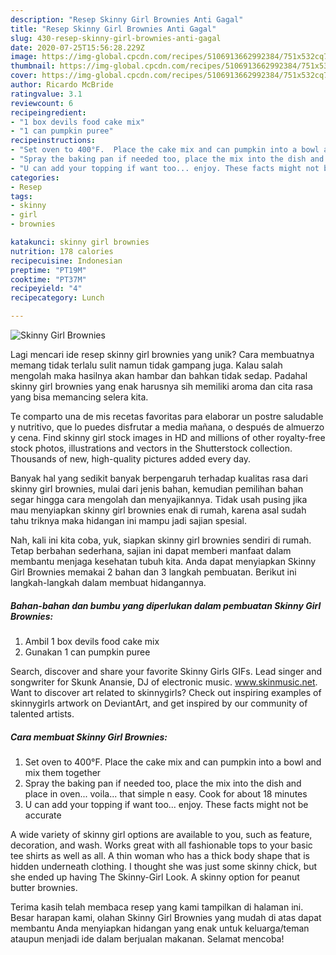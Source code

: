 ```yaml
---
description: "Resep Skinny Girl Brownies Anti Gagal"
title: "Resep Skinny Girl Brownies Anti Gagal"
slug: 430-resep-skinny-girl-brownies-anti-gagal
date: 2020-07-25T15:56:28.229Z
image: https://img-global.cpcdn.com/recipes/5106913662992384/751x532cq70/skinny-girl-brownies-recipe-main-photo.jpg
thumbnail: https://img-global.cpcdn.com/recipes/5106913662992384/751x532cq70/skinny-girl-brownies-recipe-main-photo.jpg
cover: https://img-global.cpcdn.com/recipes/5106913662992384/751x532cq70/skinny-girl-brownies-recipe-main-photo.jpg
author: Ricardo McBride
ratingvalue: 3.1
reviewcount: 6
recipeingredient:
- "1 box devils food cake mix"
- "1 can pumpkin puree"
recipeinstructions:
- "Set oven to 400°F.  Place the cake mix and can pumpkin into a bowl and mix them together"
- "Spray the baking pan if needed too, place the mix into the dish and place in oven... voila... that simple n easy. Cook for about 18  minutes"
- "U can add your topping if want too... enjoy. These facts might not be accurate"
categories:
- Resep
tags:
- skinny
- girl
- brownies

katakunci: skinny girl brownies 
nutrition: 178 calories
recipecuisine: Indonesian
preptime: "PT19M"
cooktime: "PT37M"
recipeyield: "4"
recipecategory: Lunch

---
```



![Skinny Girl Brownies](https://img-global.cpcdn.com/recipes/5106913662992384/751x532cq70/skinny-girl-brownies-recipe-main-photo.jpg)

Lagi mencari ide resep skinny girl brownies yang unik? Cara membuatnya memang tidak terlalu sulit namun tidak gampang juga. Kalau salah mengolah maka hasilnya akan hambar dan bahkan tidak sedap. Padahal skinny girl brownies yang enak harusnya sih memiliki aroma dan cita rasa yang bisa memancing selera kita.

Te comparto una de mis recetas favoritas para elaborar un postre saludable y nutritivo, que lo puedes disfrutar a media mañana, o después de almuerzo y cena. Find skinny girl stock images in HD and millions of other royalty-free stock photos, illustrations and vectors in the Shutterstock collection. Thousands of new, high-quality pictures added every day.

Banyak hal yang sedikit banyak berpengaruh terhadap kualitas rasa dari skinny girl brownies, mulai dari jenis bahan, kemudian pemilihan bahan segar hingga cara mengolah dan menyajikannya. Tidak usah pusing jika mau menyiapkan skinny girl brownies enak di rumah, karena asal sudah tahu triknya maka hidangan ini mampu jadi sajian spesial.


Nah, kali ini kita coba, yuk, siapkan skinny girl brownies sendiri di rumah. Tetap berbahan sederhana, sajian ini dapat memberi manfaat dalam membantu menjaga kesehatan tubuh kita. Anda dapat menyiapkan Skinny Girl Brownies memakai 2 bahan dan 3 langkah pembuatan. Berikut ini langkah-langkah dalam membuat hidangannya.

<!--inarticleads1-->

##### Bahan-bahan dan bumbu yang diperlukan dalam pembuatan Skinny Girl Brownies:

1. Ambil 1 box devils food cake mix
1. Gunakan 1 can pumpkin puree


Search, discover and share your favorite Skinny Girls GIFs. Lead singer and songwriter for Skunk Anansie, DJ of electronic music. www.skinmusic.net. Want to discover art related to skinnygirls? Check out inspiring examples of skinnygirls artwork on DeviantArt, and get inspired by our community of talented artists. 

<!--inarticleads2-->

##### Cara membuat Skinny Girl Brownies:

1. Set oven to 400°F.  Place the cake mix and can pumpkin into a bowl and mix them together
1. Spray the baking pan if needed too, place the mix into the dish and place in oven... voila... that simple n easy. Cook for about 18  minutes
1. U can add your topping if want too... enjoy. These facts might not be accurate


A wide variety of skinny girl options are available to you, such as feature, decoration, and wash. Works great with all fashionable tops to your basic tee shirts as well as all. A thin woman who has a thick body shape that is hidden underneath clothing. I thought she was just some skinny chick, but she ended up having The Skinny-Girl Look. A skinny option for peanut butter brownies. 

Terima kasih telah membaca resep yang kami tampilkan di halaman ini. Besar harapan kami, olahan Skinny Girl Brownies yang mudah di atas dapat membantu Anda menyiapkan hidangan yang enak untuk keluarga/teman ataupun menjadi ide dalam berjualan makanan. Selamat mencoba!
